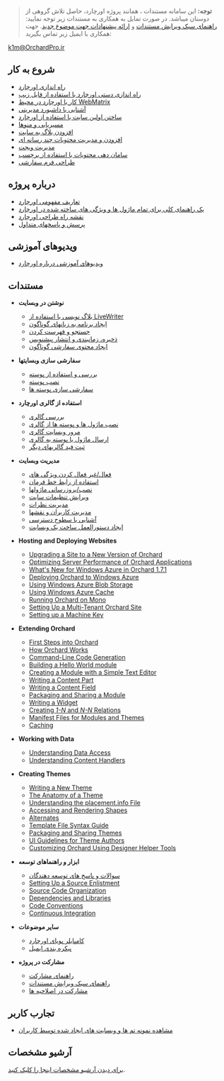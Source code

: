 > **توجه:** این سامانه مستندات ، همانند پروژه اورچارد، حاصل تلاش گروهی از دوستان میباشد.
در صورت تمایل به همکاری به مستندات زیر توجه نمایید:
[راهنمای سبک ویرایش مستندات](Documentation/Documentation-style-guidelines)
و [ارائه پیشنهادات جهت موضوع جدید](Documentation/Suggestions-for-New-Topics).
جهت همکاری با ایمیل زیر تماس بگیرید:

k1m@OrchardPro.ir

## شروع به کار ##
* [راه اندازی اورچارد](Documentation/راه-اندازی-اورچارد)
* [راه اندازی دستی اورچارد با استفاده از فایل زیپ](Documentation/Manually-installing-Orchard-zip-file)
* [کار با اورچارد در محیط WebMatrix](Documentation/Working-with-Orchard-in-WebMatrix)
* [آشنایی با داشبورد مدیریتی](Documentation/Getting-around-the-dashboard)
* [ساختن اولین سایت با استفاده از اورچارد](Documentation/Getting-Started)
* [مسیریابی و منوها](Documentation/Navigation-and-menus)
* [افزودن بلاگ به سایت](Documentation/Adding-a-blog-to-your-site)
* [افزودن و مدیریت محتویات چند رسانه ای](Documentation/Adding-and-managing-media-content)
* [مدیریت ویجت](Documentation/Managing-widgets)
* [سامان دهی محتویات با استفاده از برچسب](Documentation/Organizing-content-with-tags)
* [طراحی فرم سفارشی](Documentation/Creating-Custom-Forms "استفاده از فرم های سفارشی برای ایجاد صفحه اشتراک و تماس با ما")

## درباره پروژه ##
* [تعاریف مفهومی اورچارد](Documentation/Basic-Orchard-Concepts)
* [یک راهنمای کلی برای تمام ماژول ها و ویژگی های ساخته شده در اورچارد](Documentation/Builtin-features)
* [نقشه راه طراحی اورچارد](Documentation/feature-roadmap)
* [پرسش و پاسخهای متداول](Documentation/frequently-asked-questions)

## ویدیوهای آموزشی ##

* [ویدیوهای آموزشی درباره اورچارد](Documentation/Orchard-TV)

## مستندات ##

* **نوشتن در وبسایت**
    * [بلاگ نویسی با استفاده از LiveWriter](Documentation/Blogging-with-LiveWriter)
    * [ایجاد برنامه به زبانهای گوناگون](Documentation/Creating-global-ready-applications)
    * [جستجو و فهرست کردن](Documentation/Search-and-indexing)
    * [ذخیره، زمانبندی و انتشار پیشنویس](Documentation/Saving-scheduling-and-publishing-drafts)
    * [ایجاد محتوی سفارشی گوناگون](Documentation/Creating-custom-content-types)


* **سفارشی سازی وبسایتها**
    * [بررسی و استفاده از پوسته](Documentation/Previewing-and-applying-a-theme)
    * [نصب پوسته](Documentation/Installing-themes)
    * [سفارشی سازی پوسته ها](Documentation/Customizing-the-default-theme)


* **استفاده از گالری اورچارد**
    * [بررسی گالری](Documentation/Gallery-overview)
    * [نصب ماژول ها و پوسته ها از گالری](Documentation/Installing-modules-and-themes-from-the-gallery)
    * [مرور وبسایت گالری](Documentation/Browsing-the-gallery-web-site)
    * [ارسال ماژول یا پوسته به گالری](Documentation/Contributing-a-module-or-theme-to-the-gallery)
    * [ثبت فید گالریهای دیگر](Documentation/Module-gallery-feeds)


* **مدیریت وبسایت**
    * [فعال/غیر فعال کردن ویژگی های](Documentation/Enabling-and-disabling-features)
    * [استفاده از رابط خط فرمان](Documentation/Using-the-command-line-interface)
    * [نصب/بروزرسانی ماژولها](Documentation/Installing-and-upgrading-modules)
    * [ویرایش تنظیمات سایت](Documentation/Modifying-site-settings)
    * [مدیریت نظرات](Documentation/Moderating-comments)
    * [مدیریت کاربران و نقشها](Documentation/Managing-users-and-roles)
    * [آشنایی با سطوح دسترسی](Documentation/Understanding-permissions)
    * [ایجاد دستورالعمل ساخت یک وبسایت](Documentation/Making-a-Web-Site-Recipe)


* **Hosting and Deploying Websites**
    * [Upgrading a Site to a New Version of Orchard](Documentation/Upgrading-a-site-to-a-new-version-of-Orchard)
    * [Optimizing Server Performance of Orchard Applications](Documentation/Optimizing-Performance-of-Orchard-with-Shared-Hosting)
    * [What's New for Windows Azure in Orchard 1.7.1](Documentation/Whats-new-for-Windows-Azure-in-Orchard-1-7-1)
    * [Deploying Orchard to Windows Azure](Documentation/Deploying-Orchard-to-Windows-Azure)
	* [Using Windows Azure Blob Storage](Documentation/Using-Windows-Azure-Blob-Storage)
	* [Using Windows Azure Cache](Documentation/Using-Windows-Azure-Cache)
    * [Running Orchard on Mono](Documentation/Running-Orchard-on-Mono)
    * [Setting Up a Multi-Tenant Orchard Site](Documentation/Setting-up-a-multi-tenant-orchard-site)
    * [Setting up a Machine Key](Documentation/Setting-up-a-machine-key)


* **Extending Orchard**
    * [First Steps into Orchard](Documentation/First-steps-into-Orchard)
    * [How Orchard Works](Documentation/How-Orchard-works)
    * [Command-Line Code Generation](Documentation/Command-line-scaffolding)
    * [Building a Hello World module](Documentation/Building-a-hello-world-module)
    * [Creating a Module with a Simple Text Editor](Documentation/Creating-a-module-with-a-simple-text-editor)
    * [Writing a Content Part](Documentation/Writing-a-content-part)
    * [Writing a Content Field](Documentation/Creating-a-custom-field-type)
    * [Packaging and Sharing a Module](Documentation/Packaging-and-sharing-a-module)
    * [Writing a Widget](Documentation/Writing-a-widget)
    * [Creating _1-N_ and _N-N_ Relations](Documentation/Creating-1-n-and-n-n-relations)
    * [Manifest Files for Modules and Themes](Documentation/manifest-files)
    * [Caching](Documentation/Caching)


* **Working with Data**
    * [Understanding Data Access](Documentation/Understanding-data-access)
    * [Understanding Content Handlers](Documentation/Understanding-content-handlers)
<!-- ** [Understanding Content Drivers](Documentation/Understanding-content-drivers) (TBD) -->

* **Creating Themes**
    * [Writing a New Theme](Documentation/Writing-a-new-theme)
    * [The Anatomy of a Theme](Documentation/Anatomy-of-a-theme)
    * [Understanding the placement.info File](Documentation/Understanding-placement-info)
    * [Accessing and Rendering Shapes](Documentation/Accessing-and-rendering-shapes)
    * [Alternates](Documentation/Alternates)
    * [Template File Syntax Guide](Documentation/Template-file-syntax-guide)
    * [Packaging and Sharing Themes](Documentation/Packaging-and-sharing-themes)
    * [UI Guidelines for Theme Authors](Documentation/UI-guidelines-for-theme-authors)
    * [Customizing Orchard Using Designer Helper Tools](Documentation/Customizing-Orchard-using-Designer-Helper-Tools)


* **ابزار و راهنماهای توسعه**
    * [سوالات و پاسخ های توسعه دهندگان](Documentation/Developer-FAQ)
    * [Setting Up a Source Enlistment](Documentation/Setting-up-a-source-enlistment)
    * [Source Code Organization](Documentation/Source-code-organization)
    * [Dependencies and Libraries](Documentation/Orchard-dependencies-and-libraries)
    * [Code Conventions](Documentation/Code-conventions)
    * [Continuous Integration](Documentation/Continuous-integration)


* **سایر موضوعات**
    * [کامپایلر پویای اورچارد](Documentation/Orchard-module-loader-and-dynamic-compilation)
    * [پیکره بندی ایمیل](Documentation/Configuring-Email)


* **مشارکت در پروژه**
    * [راهنمای مشارکت](Documentation/Contributing-documentation)
    * [راهنمای سبک ویرایش مستندات](Documentation/Documentation-style-guidelines)
    * [مشارکت در اصلاحیه ها](Documentation/Contributing-patches)

## تجارب کاربر ##
* [مشاهده نمونه تم ها و وبسایت های ایجاد شده توسط کاربران](Documentation/walkthroughs)

## آرشیو مشخصات ##

[برای دیدن آرشیو مشخصات اینجا را کلیک کنید](Documentation/archived-specs).

